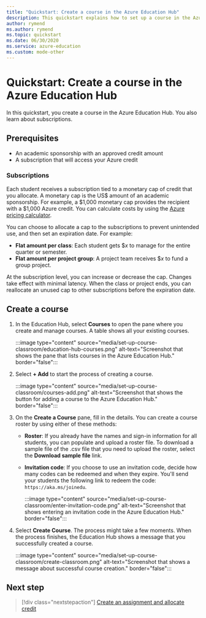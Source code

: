 ```yaml
---
title: "Quickstart: Create a course in the Azure Education Hub"
description: This quickstart explains how to set up a course in the Azure Education Hub.
author: rymend
ms.author: rymend
ms.topic: quickstart
ms.date: 06/30/2020
ms.service: azure-education
ms.custom: mode-other
---
```


# Quickstart: Create a course in the Azure Education Hub

In this quickstart, you create a course in the Azure Education Hub. You also learn about subscriptions.

## Prerequisites

- An academic sponsorship with an approved credit amount
- A subscription that will access your Azure credit

### Subscriptions

Each student receives a subscription tied to a monetary cap of credit that you allocate. A monetary cap is the US$ amount of an academic sponsorship. For example, a $1,000 monetary cap provides the recipient with a $1,000 Azure credit. You can calculate costs by using the [Azure pricing calculator](https://azure.microsoft.com/pricing/calculator/).

You can choose to allocate a cap to the subscriptions to prevent
unintended use, and then set an expiration date. For example:

- **Flat amount per class**: Each student gets $*x* to manage for the entire quarter or semester.
- **Flat amount per project group**: A project team receives $*x* to fund a group project.

At the subscription level, you can increase or decrease the cap. Changes take effect with minimal latency. When the class or project ends, you can reallocate an unused cap to other subscriptions before the expiration date.

## Create a course

1. In the Education Hub, select **Courses** to open the pane where you create and manage courses. A table shows all your existing courses.

    :::image type="content" source="media/set-up-course-classroom/education-hub-courses.png" alt-text="Screenshot that shows the pane that lists courses in the Azure Education Hub." border="false":::

1. Select **+ Add** to start the process of creating a course.

    :::image type="content" source="media/set-up-course-classroom/courses-add.png" alt-text="Screenshot that shows the button for adding a course to the Azure Education Hub." border="false":::

1. On the **Create a Course** pane, fill in the details. You can create a course roster by using either of these methods:

    - **Roster**: If you already have the names and sign-in information for all students, you can populate and upload a roster file. To download a sample file of the .csv file that you need to upload the roster, select the **Download sample file** link.
    - **Invitation code**: If you choose to use an invitation code, decide how many codes can be redeemed and when they expire. You'll send your students the following link to redeem the code: `https://aka.ms/joinedu`.

      :::image type="content" source="media/set-up-course-classroom/enter-invitation-code.png" alt-text="Screenshot that shows entering an invitation code in the Azure Education Hub." border="false":::

1. Select **Create Course**. The process might take a few moments. When the process finishes, the Education Hub shows a message that you successfully created a course.

   :::image type="content" source="media/set-up-course-classroom/create-classroom.png" alt-text="Screenshot that shows a message about successful course creation." border="false":::

## Next step

> [!div class="nextstepaction"]
> [Create an assignment and allocate credit](create-assignment-allocate-credit.md)
